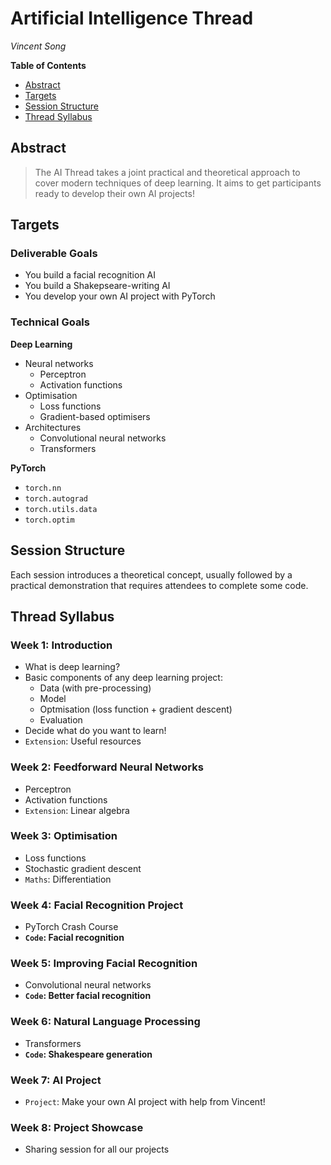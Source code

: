 # Artificial Intelligence Thread

_Vincent Song_

**Table of Contents**
* [Abstract](#abstract)
* [Targets](#targets)
* [Session Structure](#session-structure)
* [Thread Syllabus](#thread-syllabus)

## Abstract

> The AI Thread takes a joint practical and theoretical approach to cover modern techniques of deep learning. It aims to get participants ready to develop their own AI projects!

## Targets

### Deliverable Goals

- You build a facial recognition AI
- You build a Shakepseare-writing AI
- You develop your own AI project with PyTorch

### Technical Goals

**Deep Learning**
- Neural networks
    - Perceptron
    - Activation functions
- Optimisation
    - Loss functions
    - Gradient-based optimisers
- Architectures
    - Convolutional neural networks
    - Transformers

**PyTorch**

- `torch.nn`
- `torch.autograd`
- `torch.utils.data`
- `torch.optim`

## Session Structure

Each session introduces a theoretical concept, usually followed by a practical demonstration that requires attendees to complete some code.

## Thread Syllabus

### Week 1: Introduction
- What is deep learning?
- Basic components of any deep learning project:
    - Data (with pre-processing)
    - Model
    - Optmisation (loss function + gradient descent)
    - Evaluation
- Decide what do you want to learn!
- `Extension`: Useful resources

### Week 2: Feedforward Neural Networks
- Perceptron
- Activation functions
- `Extension`: Linear algebra

### Week 3: Optimisation
- Loss functions
- Stochastic gradient descent
- `Maths`: Differentiation

### Week 4: Facial Recognition Project
- PyTorch Crash Course
- **`Code`: Facial recognition**

### Week 5: Improving Facial Recognition
- Convolutional neural networks
- **`Code`: Better facial recognition**

### Week 6: Natural Language Processing
- Transformers
- **`Code`: Shakespeare generation**

### Week 7: AI Project
- `Project`: Make your own AI project with help from Vincent!

### Week 8: Project Showcase
- Sharing session for all our projects
